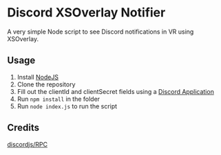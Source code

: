 # Discord XSOverlay Notifier

A very simple Node script to see Discord notifications in VR using XSOverlay.

## Usage

1. Install [NodeJS](https://nodejs.org/)
2. Clone the repository
3. Fill out the clientId and clientSecret fields using a [Discord Application](https://discord.com/developers/applications)
4. Run `npm install` in the folder
5. Run `node index.js` to run the script

## Credits

[discordjs/RPC](https://github.com/discordjs/RPC)
